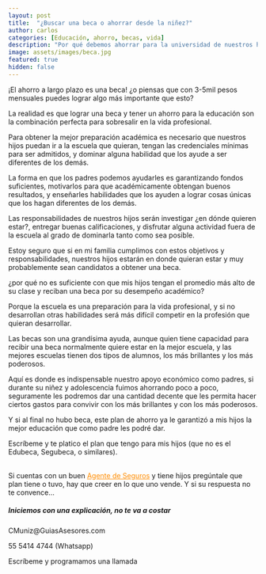 ```yaml
---
layout: post
title:  "¿Buscar una beca o ahorrar desde la niñez?"
author: carlos
categories: [Educación, ahorro, becas, vida]
description: "Por qué debemos ahorrar para la universidad de nuestros hijos"
image: assets/images/beca.jpg
featured: true
hidden: false
---
```


¡El ahorro a largo plazo es una beca! ¿o piensas que con 3-5mil pesos mensuales puedes lograr algo más importante que esto?

La realidad es que lograr una beca y tener un ahorro para la educación son la combinación perfecta para sobresalir en la vida profesional.

Para obtener la mejor preparación académica es necesario que nuestros hijos puedan ir a la escuela que quieran, tengan las credenciales mínimas para ser admitidos, y dominar alguna habilidad que los ayude a ser diferentes de los demás.

La forma en que los padres podemos ayudarles es garantizando fondos suficientes, motivarlos para que académicamente obtengan buenos resultados, y enseñarles habilidades que los ayuden a lograr cosas únicas que los hagan diferentes de los demás.

Las responsabilidades de nuestros hijos serán investigar ¿en dónde quieren estar?, entregar buenas calificaciones, y disfrutar alguna actividad fuera de la escuela al grado de dominarla tanto como sea posible.

Estoy seguro que si en mi familia cumplimos con estos objetivos y responsabilidades, nuestros hijos estarán en donde quieran estar y muy probablemente sean candidatos a obtener una beca.

¿por qué no es suficiente con que mis hijos tengan el promedio más alto de su clase y reciban una beca por su desempeño académico? 

Porque la escuela es una preparación para la vida profesional, y si no desarrollan otras habilidades será más difícil competir en la profesión que quieran desarrollar.

Las becas son una grandísima ayuda, aunque quien tiene capacidad para recibir una beca normalmente quiere estar en la mejor escuela, y las mejores escuelas tienen dos tipos de alumnos, los más brillantes y los más poderosos.

Aquí es donde es indispensable nuestro apoyo económico como padres, si durante su niñez y adolescencia fuimos ahorrando poco a poco, seguramente les podremos dar una cantidad decente que les permita hacer ciertos gastos para convivir con los más brillantes y con los más poderosos.

Y si al final no hubo beca, este plan de ahorro ya le garantizó a mis hijos la mejor educación que como padre les podré dar.

Escríbeme y te platico el plan que tengo para mis hijos (que no es el Edubeca, Segubeca, o similares).

<br>
Si cuentas con un buen <a href="https://explicamiseguro.com/about" style="color: #FF8C00">Agente de Seguros</a> y tiene hijos pregúntale que plan tiene o tuvo, hay que creer en lo que uno vende. Y si su respuesta no te convence...


<div class="col-md-4">

<div class="sticky-top sticky-top-80">
<h5>Iniciemos con una explicación, no te va a costar</h5>
  
<p><i class="far fa-envelope"></i> CMuniz@GuiasAsesores.com</p>
<p>55 5414 4744 (Whatsapp)</p>
<p>Escríbeme y programamos una llamada</p>

</div>
</div>
